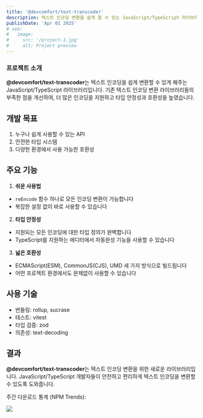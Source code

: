 ```yaml
---
title: '@devcomfort/text-transcoder'
description: 텍스트 인코딩 변환을 쉽게 할 수 있는 JavaScript/TypeScript 라이브러리입니다.
publishDate: 'Apr 01 2025'
# seo:
#   image:
#     src: '/project-1.jpg'
#     alt: Project preview
---
```


### 프로젝트 소개

**@devcomfort/text-transcoder**는 텍스트 인코딩을 쉽게 변환할 수 있게 해주는 JavaScript/TypeScript 라이브러리입니다.
기존 텍스트 인코딩 변환 라이브러리들의 부족한 점을 개선하여, 더 많은 인코딩을 지원하고 타입 안정성과 호환성을 높였습니다.

## 개발 목표

1. 누구나 쉽게 사용할 수 있는 API
2. 안전한 타입 시스템
3. 다양한 환경에서 사용 가능한 호환성

## 주요 기능

1. **쉬운 사용법**

- `reEncode` 함수 하나로 모든 인코딩 변환이 가능합니다
- 복잡한 설정 없이 바로 사용할 수 있습니다

2. **타입 안정성**

- 지원되는 모든 인코딩에 대한 타입 정의가 완벽합니다
- TypeScript를 지원하는 에디터에서 자동완성 기능을 사용할 수 있습니다

3. **넓은 호환성**

- ECMAScript(ESM), CommonJS(CJS), UMD 세 가지 방식으로 빌드됩니다
- 어떤 프로젝트 환경에서도 문제없이 사용할 수 있습니다

## 사용 기술

- 번들링: rollup, sucrase
- 테스트: vitest
- 타입 검증: zod
- 의존성: text-decoding

## 결과

**@devcomfort/text-transcoder**는 텍스트 인코딩 변환을 위한 새로운 라이브러리입니다.
JavaScript/TypeScript 개발자들이 안전하고 편리하게 텍스트 인코딩을 변환할 수 있도록 도와줍니다.

주간 다운로드 통계 (NPM Trends):

<img src="https://www.npmcharts.com/compare/@devcomfort/text-transcoder?minimal=true" />
